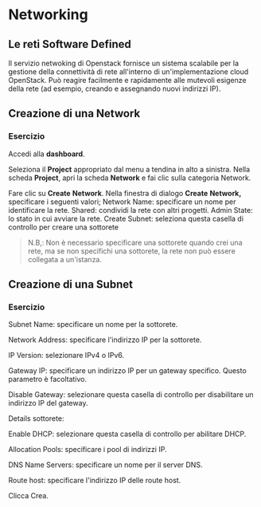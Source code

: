 # Networking

## Le reti Software Defined

Il servizio netwoking di Openstack fornisce un sistema scalabile per la gestione della connettività di rete all'interno di un'implementazione cloud OpenStack. Può reagire facilmente e rapidamente alle mutevoli esigenze della rete (ad esempio, creando e assegnando nuovi indirizzi IP). 

## Creazione di una Network

### Esercizio
Accedi alla **dashboard**.

Seleziona il **Project** appropriato dal menu a tendina in alto a sinistra.
Nella scheda **Project**, apri la scheda **Network** e fai clic sulla categoria Network.

Fare clic su **Create** **Network**.
Nella finestra di dialogo **Create** **Network,** specificare i seguenti valori;
Network Name: specificare un nome per identificare la rete.
Shared: condividi la rete con altri progetti.
Admin State: lo stato in cui avviare la rete.
Create Subnet: seleziona questa casella di controllo per creare una sottorete

>N.B,: Non è necessario specificare una sottorete quando crei una rete, ma se non specifichi una sottorete, la rete non può essere collegata a un'istanza. 

## Creazione di una Subnet

### Esercizio

Subnet Name: specificare un nome per la sottorete.

Network Address: specificare l'indirizzo IP per la sottorete.

IP Version: selezionare IPv4 o IPv6.

Gateway IP: specificare un indirizzo IP per un gateway specifico. Questo parametro è facoltativo.

Disable Gateway: selezionare questa casella di controllo per disabilitare un indirizzo IP del gateway.

Details sottorete:

Enable DHCP: selezionare questa casella di controllo per abilitare DHCP.

Allocation Pools: specificare i pool di indirizzi IP.

DNS Name Servers: specificare un nome per il server DNS.

Route host: specificare l'indirizzo IP delle route host. 

Clicca Crea.



